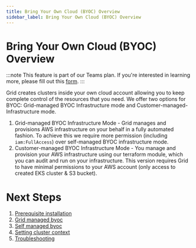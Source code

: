```yaml
---
title: Bring Your Own Cloud (BYOC) Overview
sidebar_label: Bring Your Own Cloud (BYOC) Overview
---
```


# Bring Your Own Cloud (BYOC) Overview

:::note
This feature is part of our Teams plan. If you're interested in learning more, please fill out this [form](https://www.grid.ai/upgrade/).
:::

Grid creates clusters inside your own cloud account allowing you to keep complete control of the resources that you need. We offer two options for BYOC: Grid-managed BYOC Infrastructure mode and Customer-managed-Infrastructure mode.
1. Grid-managed BYOC Infrastructure Mode - Grid manages and provisions AWS infrastructure on your behalf in a fully automated fashion. To achieve this we require more permission (including `iam:FullAccess`) over self-managed BYOC infrastructure mode.
2. Customer-managed BYOC Infrastructure Mode - You manage and provision your AWS infrastructure using our terraform module, which you can audit and run on your infrastructure. This version requires Grid to have minimal permissions to your AWS account (only access to created EKS cluster & S3 bucket).

# Next Steps
1. [Prerequisite installation](https://docs.grid.ai/platform/custom-cloud-credentials/prereq-installation)
2. [Grid managed byoc](https://docs.grid.ai/platform/custom-cloud-credentials/adding-custom-cloud-credentials)
3. [Self managed byoc](https://docs.grid.ai/platform/custom-cloud-credentials/self-managed-byoc)
4. [Setting cluster context](https://docs.grid.ai/platform/custom-cloud-credentials/grid-cluster-context)
5. [Troubleshooting](https://docs.grid.ai/platform/custom-cloud-credentials/troubleshooting)
